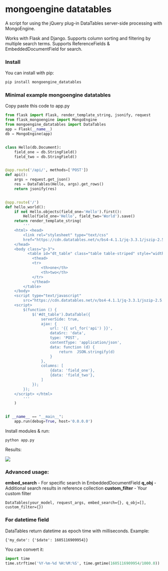 # mongoengine datatables
A script for using the jQuery plug-in DataTables server-side processing with MongoEngine.

Works with Flask and Django. Supports column sorting and filtering by multiple search terms. Supports ReferenceFields & EmbeddedDocumentField for search.

###  Install
You can install with pip:

```bash
pip install mongoengine_datatables
```

###  Minimal example mongoengine datatables 
Copy paste this code to app.py
```python
from flask import Flask, render_template_string, jsonify, request
from flask_mongoengine import MongoEngine
from mongoengine_datatables import DataTables
app = Flask(__name__)
db = MongoEngine(app)


class Hello(db.Document):
    field_one = db.StringField()
    field_two = db.StringField()


@app.route('/api/', methods=['POST'])
def api():
    args = request.get_json()
    res = DataTables(Hello, args).get_rows()
    return jsonify(res)


@app.route('/')
def hello_world():
    if not Hello.objects(field_one='Hello').first():
        Hello(field_one='Hello', field_two='World').save()
    return render_template_string(
        '''
    <html> <head>
        <link rel="stylesheet" type="text/css"
        href="https://cdn.datatables.net/v/bs4-4.1.1/jq-3.3.1/jszip-2.5.0/dt-1.10.20/b-1.6.1/b-html5-1.6.1/r-2.2.3/sc-2.0.1/sl-1.3.1/datatables.min.css"/>
    </head>
    <body class="p-3">
          <table id="dt_table" class="table table-striped" style="width:100%">
            <thead>
            <tr>
                <th>one</th>
                <th>two</th>
            </tr>
            </thead>
        </table>
    </body>
    <script type="text/javascript"
        src="https://cdn.datatables.net/v/bs4-4.1.1/jq-3.3.1/jszip-2.5.0/dt-1.10.20/b-1.6.1/b-html5-1.6.1/r-2.2.3/sc-2.0.1/sl-1.3.1/datatables.min.js"></script>
    <script>
        $(function () {
            $('#dt_table').DataTable({
                serverSide: true,
                ajax: {
                    url: '{{ url_for('api') }}',
                    dataSrc: 'data',
                    type: 'POST',
                    contentType: 'application/json',
                    data: function (d) {
                        return  JSON.stringify(d)
                    }
                },
                columns: [
                    {data: 'field_one'},
                    {data: 'field_two'},
                ]
            });
        });
    </script> </html>
        '''
    )


if __name__ == "__main__":
    app.run(debug=True, host='0.0.0.0')
```

Install modules & run:

`python app.py`

Results:

![](https://habrastorage.org/webt/so/ug/yg/sougygusqikirtcmjkzowk_yzmu.png)

### Advanced usage:
**embed_search** - For specific search in EmbeddedDocumentField
**q_obj** -  Additional search results in reference collection
**custom_filter** - Your custom filter

`DataTables(your_model, request_args, embed_search={}, q_obj=[], custom_filter={})`

### For datetime field
DataTables  return datetime as  epoch time with milliseconds. Example:

`{'my_date': {'$date': 1605116909954}}`

You can convert it:
```python
import time
time.strftime('%Y-%m-%d %H:%M:%S', time.gmtime(1605116909954/1000.0))
```

